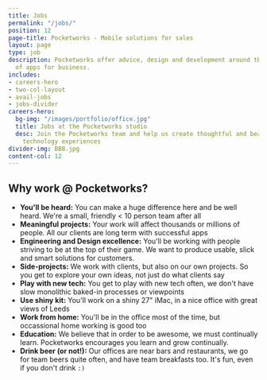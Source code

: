 ```yaml
---
title: Jobs
permalink: "/jobs/"
position: 12
page-title: Pocketworks - Mobile solutions for sales
layout: page
type: job
description: Pocketworks offer advice, design and development around the implementation
  of apps for business.
includes:
- careers-hero
- two-col-layout
- avail-jobs
- jobs-divider
careers-hero:
  bg-img: "/images/portfolio/office.jpg"
  title: Jobs at the Pocketworks studio
  desc: Join the Pocketworks team and help us create thoughtful and beautifully engineered
    technology experiences
divider-img: BB8.jpg
content-col: 12
---
```


## Why work @ Pocketworks?

- **You'll be heard:** You can make a huge difference here and be well heard. We're a small, friendly &lt; 10 person team after all
- **Meaningful projects:** Your work will affect thousands or millions of people. All our clients are long term with successful apps
- **Engineering and Design excellence:** You'll be working with people striving to be at the top of their game. We want to produce usable, slick and smart solutions for customers.
- **Side-projects:** We work with clients, but also on our own projects. So you get to explore your own ideas, not just do what clients say
- **Play with new tech:** You get to play with new tech often, we don't have slow monolithic baked-in processes or viewpoints
- **Use shiny kit:** You'll work on a shiny 27" iMac, in a nice office with great views of Leeds
- **Work from home:** You'll be in the office most of the time, but occassional home working is good too
- **Education:** We believe that in order to be awesome, we must continually learn. Pocketworks encourages you learn and grow continually.
- **Drink beer (or not!):** Our offices are near bars and restaurants, we go for team beers quite often, and have team breakfasts too. It's fun, even if you don't drink `:)`
